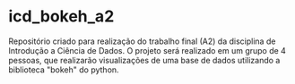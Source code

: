 # icd_bokeh_a2
Repositório criado para realização do trabalho final (A2) da disciplina de Introdução a Ciência de Dados. O projeto será realizado em um grupo de 4 pessoas, que realizarão visualizações de uma base de dados utilizando a biblioteca "bokeh" do python.
